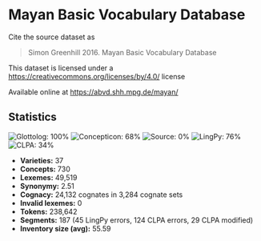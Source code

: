 # Mayan Basic Vocabulary Database

Cite the source dataset as

> Simon Greenhill 2016. Mayan Basic Vocabulary Database

This dataset is licensed under a https://creativecommons.org/licenses/by/4.0/ license

Available online at https://abvd.shh.mpg.de/mayan/

## Statistics
![Glottolog: 100%](https://img.shields.io/badge/Glottolog-100%25-brightgreen.svg "Glottolog: 100%") ![Concepticon: 68%](https://img.shields.io/badge/Concepticon-68%25-orange.svg "Concepticon: 68%") ![Source: 0%](https://img.shields.io/badge/Source-0%25-red.svg "Source: 0%") ![LingPy: 76%](https://img.shields.io/badge/LingPy-76%25-yellow.svg "LingPy: 76%") ![CLPA: 34%](https://img.shields.io/badge/CLPA-34%25-red.svg "CLPA: 34%")

- **Varieties:** 37
- **Concepts:** 730
- **Lexemes:** 49,519
- **Synonymy:** 2.51
- **Cognacy:** 24,132 cognates in 3,284 cognate sets
- **Invalid lexemes:** 0
- **Tokens:** 238,642
- **Segments:** 187 (45 LingPy errors, 124 CLPA errors, 29 CLPA modified)
- **Inventory size (avg):** 55.59